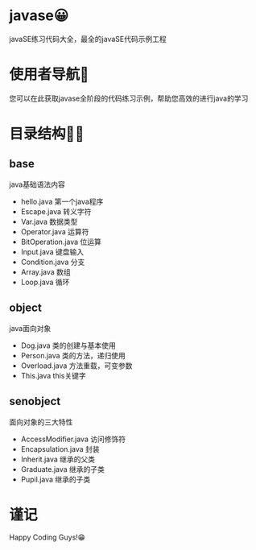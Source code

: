 # javase😀
javaSE练习代码大全，最全的javaSE代码示例工程

# 使用者导航🚀
您可以在此获取javase全阶段的代码练习示例，帮助您高效的进行java的学习

# 目录结构🐱‍🚀
## base 
java基础语法内容
- hello.java 第一个java程序
- Escape.java 转义字符
- Var.java 数据类型
- Operator.java 运算符
- BitOperation.java 位运算
- Input.java 键盘输入
- Condition.java 分支
- Array.java 数组
- Loop.java 循环

## object
java面向对象
- Dog.java 类的创建与基本使用
- Person.java 类的方法，递归使用
- Overload.java 方法重载，可变参数
- This.java this关键字


## senobject
面向对象的三大特性

- AccessModifier.java 访问修饰符
- Encapsulation.java 封装
- Inherit.java 继承的父类
- Graduate.java 继承的子类
- Pupil.java 继承的子类



# 谨记
Happy Coding Guys!😁
